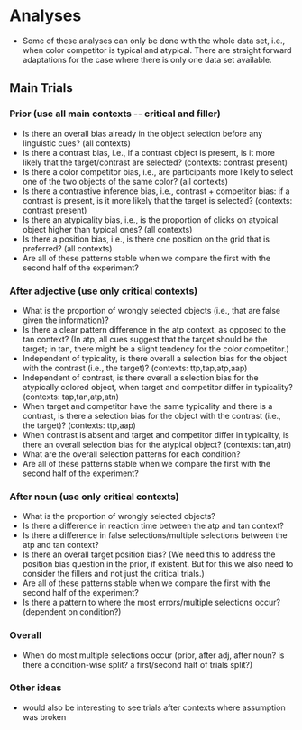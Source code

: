 # Analyses

- Some of these analyses can only be done with the whole data set, i.e., when color competitor is typical and atypical. There are straight forward adaptations for the case where there is only one data set available.

## Main Trials

### Prior (use all main contexts -- critical and filler)
- Is there an overall bias already in the object selection before any linguistic cues? (all contexts)
- Is there a contrast bias, i.e., if a contrast object is present, is it more likely that the target/contrast are selected? (contexts: contrast present)
- Is there a color competitor bias, i.e., are participants more likely to select one of the two objects of the same color? (all contexts)
- Is there a contrastive inference bias, i.e., contrast + competitor bias: if a contrast is present, is it more likely that the target is selected?  (contexts: contrast present)
- Is there an atypicality bias, i.e., is the proportion of clicks on atypical object higher than typical ones? (all contexts)
- Is there a position bias, i.e., is there one position on the grid that is preferred? (all contexts)
- Are all of these patterns stable when we compare the first with the second half of the experiment?

### After adjective (use only critical contexts)
- What is the proportion of wrongly selected objects (i.e., that are false given the information)?
- Is there a clear pattern difference in the atp context, as opposed to the tan context? (In atp, all cues suggest that the target should be the target; in tan, there might be a slight tendency for the color competitor.)
- Independent of typicality, is there overall a selection bias for the object with the contrast (i.e., the target)? (contexts: ttp,tap,atp,aap)
- Independent of contrast, is there overall a selection bias for the atypically colored object, when target and competitor differ in typicality? (contexts: tap,tan,atp,atn)
- When target and competitor have the same typicality and there is a contrast, is there a selection bias for the object with the contrast (i.e., the target)? (contexts: ttp,aap)
- When contrast is absent and target and competitor differ in typicality, is there an overall selection bias for the atypical object? (contexts: tan,atn)
- What are the overall selection patterns for each condition?
- Are all of these patterns stable when we compare the first with the second half of the experiment?

### After noun (use only critical contexts)
- What is the proportion of wrongly selected objects?
- Is there a difference in reaction time between the atp and tan context?
- Is there a difference in false selections/multiple selections between the atp and tan context?
- Is there an overall target position bias? (We need this to address the position bias question in the prior, if existent. But for this we also need to consider the fillers and not just the critical trials.)
- Are all of these patterns stable when we compare the first with the second half of the experiment?
- Is there a pattern to where the most errors/multiple selections occur? (dependent on condition?)

### Overall
- When do most multiple selections occur (prior, after adj, after noun? is there a condition-wise split? a first/second half of trials split?)

### Other ideas
- would also be interesting to see trials after contexts where assumption was broken